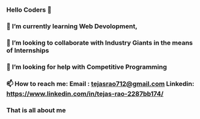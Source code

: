 ### Hello Coders 👋
### 🌱 I’m currently learning Web Devolopment, 
### 👯 I’m looking to collaborate with Industry Giants in the means of Internships
### 🤔 I’m looking for help with Competitive Programming
### 📫 How to reach me: Email : tejasrao712@gmail.com Linkedin: https://www.linkedin.com/in/tejas-rao-2287bb174/ 
### That is all about me
